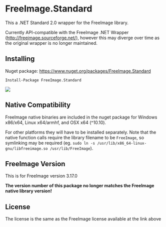 # FreeImage.Standard

This a .NET Standard 2.0 wrapper for the FreeImage library.

Currently API-compatible with the FreeImage .NET Wrapper (http://freeimage.sourceforge.net/), however this may diverge over time as the original wrapper is no longer maintained.

## Installing
Nuget package: https://www.nuget.org/packages/FreeImage.Standard

`Install-Package FreeImage.Standard`

![](https://img.shields.io/nuget/dt/FreeImage.Standard.svg)

## Native Compatibility

FreeImage native binaries are included in the nuget package for Windows x86/x64, Linux x64/armhf, and OSX x64 (^10.10).

For other platforms they will have to be installed separately. Note that the native function calls require the library filename to be `FreeImage`, so symlinking may be required (eg. `sudo ln -s /usr/lib/x86_64-linux-gnu/libfreeimage.so /usr/lib/FreeImage`).

## FreeImage Version

This is for FreeImage version 3.17.0 

**The version number of this package no longer matches the FreeImage native library version!**

## License

The license is the same as the FreeImage license available at the link above
